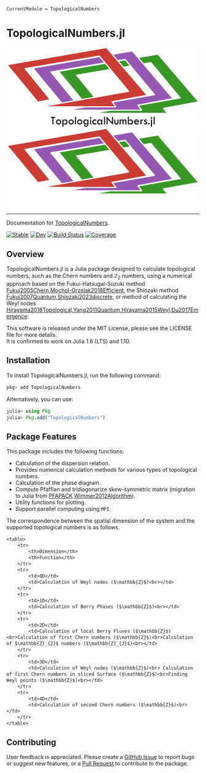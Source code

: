```@meta
CurrentModule = TopologicalNumbers
```

# TopologicalNumbers.jl


![TopologicalNumbers logo](assets/logo_title.svg\#gh-light-mode-only)
![TopologicalNumbers logo](assets/logo_title_dark.svg\#gh-dark-mode-only)

---


Documentation for [TopologicalNumbers](https://github.com/KskAdch/TopologicalNumbers.jl).



[![Stable](https://img.shields.io/badge/docs-stable-blue.svg)](https://KskAdch.github.io/TopologicalNumbers.jl/stable/)
[![Dev](https://img.shields.io/badge/docs-dev-blue.svg)](https://KskAdch.github.io/TopologicalNumbers.jl/dev/)
[![Build Status](https://github.com/KskAdch/TopologicalNumbers.jl/actions/workflows/CI.yml/badge.svg?branch=main)](https://github.com/KskAdch/TopologicalNumbers.jl/actions/workflows/CI.yml?query=branch%3Amain)
[![Coverage](https://codecov.io/gh/KskAdch/TopologicalNumbers.jl/branch/main/graph/badge.svg)](https://codecov.io/gh/KskAdch/TopologicalNumbers.jl)

## Overview

TopologicalNumbers.jl is a Julia package designed to calculate topological numbers, such as the Chern numbers and $\mathbb{Z}_2$ numbers, 
using a numerical approach based on the Fukui-Hatsugai-Suzuki method [Fukui2005Chern,Mochol-Grzelak2018Efficient](@cite), 
the Shiozaki method [Fukui2007Quantum,Shiozaki2023discrete](@cite), 
or method of calculating the Weyl nodes [Hirayama2018Topological,Yang2011Quantum,Hirayama2015Weyl,Du2017Emergence](@cite).

This software is released under the MIT License, please see the LICENSE file for more details.  
It is confirmed to work on Julia 1.6 (LTS) and 1.10.


## Installation

To install TopologicalNumbers.jl, run the following command:

```julia
pkg> add TopologicalNumbers
```

Alternatively, you can use:

```julia
julia> using Pkg
julia> Pkg.add("TopologicalNumbers")
```



## Package Features

This package includes the following functions:

- Calculation of the dispersion relation.
- Provides numerical calculation methods for various types of topological numbers.
- Calculation of the phase diagram.
- Compute Pfaffian and tridiagonarize skew-symmetric matrix (migration to Julia from [PFAPACK](https://pypi.org/project/pfapack/) [Wimmer2012Algorithm](@cite)).
- Utility functions for plotting.
- Support parallel computing using `MPI`.


The correspondence between the spatial dimension of the system and the supported topological numbers is as follows.

```@raw html
<table>
    <tr>
        <th>Dimension</th>
        <th>Function</th>
    </tr>
    <tr>
        <td>0D</td>
        <td>Calculation of Weyl nodes ($\mathbb{Z}$)<br></td>
    </tr>
    <tr>
        <td>1D</td>
        <td>Calculation of Berry Phases ($\mathbb{Z}$)<br></td>
    </tr>
    <tr>
        <td>2D</td>
        <td>Calculation of local Berry Fluxes ($\mathbb{Z}$)<br>Calculation of first Chern numbers ($\mathbb{Z}$)<br>Calculation of $\mathbb{Z}_{2}$ numbers ($\mathbb{Z}_{2}$)<br></td>
    </tr>
    <tr>
        <td>3D</td>
        <td>Calculation of Weyl nodes ($\mathbb{Z}$)<br> Calculation of first Chern numbers in sliced Surface ($\mathbb{Z}$)<br>Finding Weyl points ($\mathbb{Z}$)<br></td>
    </tr>
    <tr>
        <td>4D</td>
        <td>Calculation of second Chern numbers ($\mathbb{Z}$)<br></td>
    </tr>
</table>
```

## Contributing

User feedback is appreciated. Please create a [GitHub Issue](https://github.com/KskAdch/TopologicalNumbers.jl/issues) to report bugs or suggest new features, or a [Pull Request](https://github.com/KskAdch/TopologicalNumbers.jl/pulls) to contribute to the package. 
